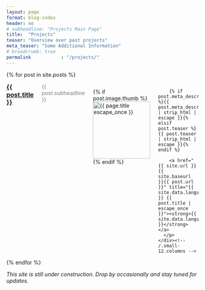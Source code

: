 ```yaml
---
layout: page
format: blog-index
header: no
# subheadline: "Projects Main Page"
title:  "Projects"
teaser: "Overview over past projects"
meta_teaser: "Some Additional Information"
# breadcrumb: true
permalink           : "/projects/"
---
```


{% for post in site.posts %}
  <div class="row">
    <div class="small-12 columns b60">
      <h3 style="margin: 0;"><a href="{{ site.url }}{{ site.baseurl }}{{ post.url }}">{{ post.title }}</a></h3>
      <p class="subheadline" style="margin: 0; color: grey;">{{ post.subheadline }}</p>
      <p>
        {% if post.image.thumb %}<a href="{{ site.url }}{{ site.baseurl }}{{ post.url }}" title="{{ post.title | escape_once }}"><img src="{{ site.urlimg }}{{ post.image.thumb }}" class="alignleft" width="150" height="150" alt="{{ page.title escape_once }}"></a>{% endif %}

        {% if post.meta_description %}{{ post.meta_description | strip_html | escape }}{% elsif post.teaser %}{{ post.teaser | strip_html | escape }}{% endif %}

        <a href="{{ site.url }}{{ site.baseurl }}{{ post.url }}" title="{{ site.data.language.read }} {{ post.title | escape_once }}"><strong>{{ site.data.language.read_more }}</strong></a>
      </p>
    </div><!-- /.small-12.columns -->
  </div><!-- /.row -->
{% endfor %}

_This site is still under construction. Drop by occasionally and stay tuned for
updates._
